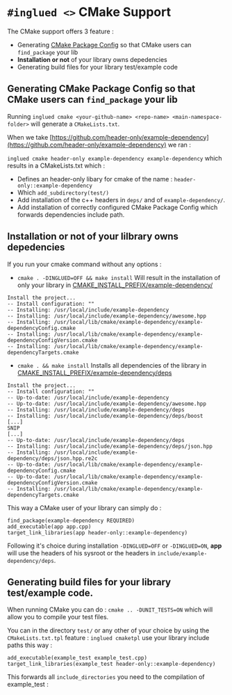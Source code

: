 # `#inglued <>` CMake Support
The CMake support offers 3 feature : 

  * Generating [CMake Package Config](https://cmake.org/cmake/help/v3.8/module/CMakePackageConfigHelpers.html) so that CMake users can `find_package` your lib
  * **Installation or not** of your library owns depedencies
  * Generating build files for your library test/example code

## Generating CMake Package Config so that CMake users can `find_package` your lib
Running `inglued cmake <your-github-name> <repo-name> <main-namespace-folder>` will generate a `CMakeLists.txt`.

When we take [https://github.com/header-only/example-dependency](https://github.com/header-only/example-dependency) we ran :

`inglued cmake header-only example-dependency example-dependency` which results in a CMakeLists.txt which : 

  - Defines an header-only libary for cmake of the name : `header-only::example-dependency`
  - Which `add_subdirectory(test/)`
  - Add installation of the c++ headers in `deps/` and of `example-dependency/`.
  - Add installation of correctly configured CMake Package Config which forwards dependencies include path.


## Installation or not of your lilbrary owns depedencies
If you run your cmake command without any options : 

  * `cmake . -DINGLUED=OFF && make install` Will result in the installation of only your library in [CMAKE_INSTALL_PREFIX/example-dependency/](https://cmake.org/cmake/help/v3.8/variable/CMAKE_INSTALL_PREFIX.html?highlight=install_prefix#variable:CMAKE_INSTALL_PREFIX) 

```
Install the project...
-- Install configuration: ""
-- Installing: /usr/local/include/example-dependency
-- Installing: /usr/local/include/example-dependency/awesome.hpp
-- Installing: /usr/local/lib/cmake/example-dependency/example-dependencyConfig.cmake
-- Installing: /usr/local/lib/cmake/example-dependency/example-dependencyConfigVersion.cmake
-- Installing: /usr/local/lib/cmake/example-dependency/example-dependencyTargets.cmake
```

  * `cmake . && make install` Installs all dependencies of the library in [CMAKE_INSTALL_PREFIX/example-dependency/deps](https://cmake.org/cmake/help/v3.8/variable/CMAKE_INSTALL_PREFIX.html?highlight=install_prefix#variable:CMAKE_INSTALL_PREFIX)

```
Install the project...
-- Install configuration: ""
-- Up-to-date: /usr/local/include/example-dependency
-- Up-to-date: /usr/local/include/example-dependency/awesome.hpp
-- Installing: /usr/local/include/example-dependency/deps
-- Installing: /usr/local/include/example-dependency/deps/boost
[...]
SNIP
[...]
-- Up-to-date: /usr/local/include/example-dependency/deps
-- Installing: /usr/local/include/example-dependency/deps/json.hpp
-- Installing: /usr/local/include/example-dependency/deps/json.hpp.re2c
-- Up-to-date: /usr/local/lib/cmake/example-dependency/example-dependencyConfig.cmake
-- Up-to-date: /usr/local/lib/cmake/example-dependency/example-dependencyConfigVersion.cmake
-- Installing: /usr/local/lib/cmake/example-dependency/example-dependencyTargets.cmake
```

This way a CMake user of your library can simply do :

```
find_package(example-dependency REQUIRED)
add_executable(app app.cpp)
target_link_libraries(app header-only::example-dependency)
```

Following it's choice during installation `-DINGLUED=OFF` or `-DINGLUED=ON`, **app** will use the headers of his sysroot or the headers in `include/example-dependency/deps`.

## Generating build files for your library test/example code.
When running CMake you can do : `cmake .. -DUNIT_TESTS=ON` which will allow you to compile your test files.

You can in the directory `test/` or any other of your choice by using the `CMakeLists.txt.tpl` feature : `inglued cmaketpl` use your library include paths this way : 

```
add_executable(example_test example_test.cpp)
target_link_libraries(example_test header-only::example-dependency)
```

This forwards all `include_directories` you need to the compilation of example_test :


